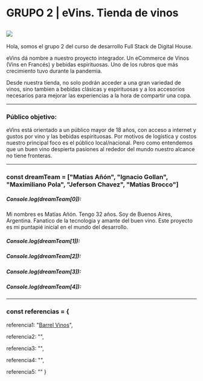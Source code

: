 # GRUPO 2 | eVins. Tienda de vinos

![](https://github.com/NachoGollan/Grupo_2_eVins/blob/main/public/images/logo.png)
--------
Hola, somos el grupo 2 del curso de desarrollo Full Stack de Digital House.

eVins dá nombre a nuestro proyecto integrador. Un eCommerce de Vinos (Vins en Francés) y bebidas espirituosas. Uno de los rubros que más crecimiento tuvo durante la pandemia.

Desde nuestra tienda, no solo podrán acceder a una gran variedad de vinos, sino tambien a bebidas clásicas y espirituosas y a los accesorios necesarios para mejorar las experiencias a la hora de compartir una copa.
________
### Público objetivo:
eVins está orientado a un público mayor de 18 años, con acceso a internet y gustos por vino y las bebidas espirituosas. Por motivos de logística y costos nuestro principal foco es el público local/nacional. Pero como entendemos que un buen vino despierta pasiones al rededor del mundo nuestro alcance no tiene fronteras.

--------
### const dreamTeam = ["Matías Añón", "Ignacio Gollan", "Maximiliano Pola", "Jeferson Chavez", "Matías Brocco"]

##### Console.log(dreamTeam[0]):
Mi nombres es Matías Añón. Tengo 32 años. Soy de Buenos Aires, Argentina. Fanatico de la tecnologia y amante del buen vino. 
Este proyecto es mi puntapié inicial en el mundo del desarrollo.

##### Console.log(dreamTeam[1]):

##### Console.log(dreamTeam[2]):

##### Console.log(dreamTeam[3]):

##### Console.log(dreamTeam[4]):


--------
### const referencias = {

  referencia1: "[Barrel Vinos](https://barrelvinos.com.ar)",
    
  referencia2:  "",
    
  referencia3:  "",
    
  referencia4:  "",
    
  referencia5:  ""
 }
   
